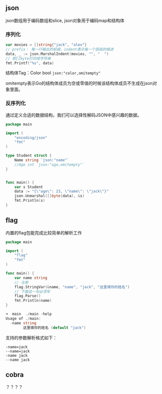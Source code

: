 ## json

json数组用于编码数组和slice, json对象用于编码map和结构体

### 序列化

```go
var movies = []string{"jack", "alex"}
// prefix： 每一行输出的前缀，indent表示每一个层级的缩进
data, _ := json.MarshalIndent(movies, "", "  ")
// 把[]byte打印成字符串
fmt.Printf("%s", data)
```

结构体Tag：Color bool `json:"color,omitempty"`

omitempty表示Go的结构体成员为空或零值的时候该结构体成员不生成在json对象里面。

### 反序列化

通过定义合适的数据结构，我们可以选择性解码JSON中感兴趣的数据。

```go
package main

import (
	"encoding/json"
	"fmt"
)

type Student struct {
	Name string `json:"name"`
	//Age int `json:"age,omitempty"`
}


func main() {
	var s Student
	data := "{\"age\": 23, \"name\": \"jack\"}"
	json.Unmarshal([]byte(data), &s)
	fmt.Println(s)
}
```

## flag

内置的flag包能完成比较简单的解析工作

```go
package main

import (
	"flag"
	"fmt"
)

func main() {
	var name string
	// 注册
	flag.StringVar(&name, "name", "jack", "这里填你的姓名")
	// 下面这一句必须写
	flag.Parse()
	fmt.Println(name)
}
```

```go
➜  main  ./main -help     
Usage of ./main:
  -name string
        这里填你的姓名 (default "jack")

```

支持的参数解析格式如下：

```
-name=jack
--name=jack
-name jack
--name jack
```

## cobra

？？？？